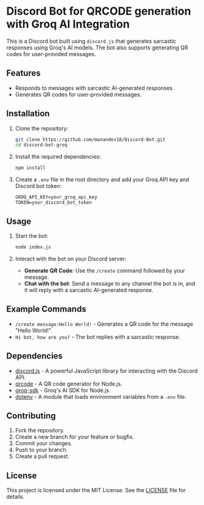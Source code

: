 # Discord Bot for QRCODE generation with Groq AI Integration

This is a Discord bot built using `discord.js` that generates sarcastic responses using Groq's AI models. The bot also supports generating QR codes for user-provided messages.

## Features

- Responds to messages with sarcastic AI-generated responses.
- Generates QR codes for user-provided messages.

## Installation

1. Clone the repository:

    ```sh
    git clone https://github.com/manandev18/Discord-Bot.git
    cd discord-bot-groq
    ```

2. Install the required dependencies:

    ```sh
    npm install
    ```

3. Create a `.env` file in the root directory and add your Groq API key and Discord bot token:

    ```env
    GROQ_API_KEY=your_groq_api_key
    TOKEN=your_discord_bot_token
    ```

## Usage

1. Start the bot:

    ```sh
    node index.js
    ```

2. Interact with the bot on your Discord server:

    - **Generate QR Code**: Use the `/create` command followed by your message.
    - **Chat with the bot**: Send a message to any channel the bot is in, and it will reply with a sarcastic AI-generated response.

## Example Commands

- `/create message:Hello World!` - Generates a QR code for the message "Hello World!".
- `Hi bot, how are you?` - The bot replies with a sarcastic response.

## Dependencies

- [discord.js](https://discord.js.org/) - A powerful JavaScript library for interacting with the Discord API.
- [qrcode](https://github.com/soldair/node-qrcode) - A QR code generator for Node.js.
- [groq-sdk](https://github.com/groq-ai/groq-sdk-js) - Groq's AI SDK for Node.js.
- [dotenv](https://github.com/motdotla/dotenv) - A module that loads environment variables from a `.env` file.

## Contributing

1. Fork the repository.
2. Create a new branch for your feature or bugfix.
3. Commit your changes.
4. Push to your branch.
5. Create a pull request.

## License

This project is licensed under the MIT License. See the [LICENSE](LICENSE) file for details.
